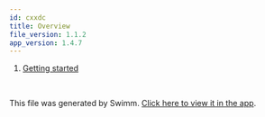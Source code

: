 ```yaml
---
id: cxxdc
title: Overview
file_version: 1.1.2
app_version: 1.4.7
---
```


<!-- Steps - Do not remove this comment -->
1. [Getting started](getting-started.i4uvx.sw.md)


<br/>

This file was generated by Swimm. [Click here to view it in the app](/repos/Z2l0aHViJTNBJTNBaW52ZW50aW8lM0ElM0F2dmVsYw==/playlists/cxxdc).
